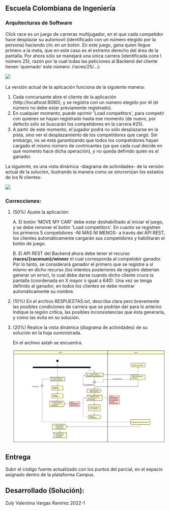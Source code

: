 ## Escuela Colombiana de Ingeniería
### Arquitecturas de Software


Click race es un juego de carreras multijugador, en el que cada competidor hace desplazar su automovil (identificado con un número elegido por la persona) haciendo clic en un botón. En este juego, gana quien llegue primero a la meta, que en este caso es el extremo derecho del área de la pantalla. Por ahora sólo se manejará una única carrera (identificada cone l número 25), razón por la cual todas las peticiones al Backend del cliente tienen 'quemado' este número: /races/25/...):


![](img/sshot.png)

La versión actual de la aplicación funciona de la siguiente manera:

1. Cada concursante abre el cliente de la aplicación (http://localhost:8080), y se registra con un número elegido por él (el número no debe estar previamente registrado).
2. En cualquier momento, puede oprimir 'Load competitors', para competir con quienes se hayan registrado hasta ese momento (de nuevo, por defecto sólo se buscarán los competidores en la carrera #25).
3. A partir de este momento, el jugador podrá no sólo desplazarse en la pista, sino ver el desplazamiento de los competidores que cargó. Sin embargo, no se está garantizando que todos los competidores hayan cargado el mismo número de contricantes (ya que cada cual decide en qué momento hace dicha operación), y no queda definido quien es el ganador.

La siguiente, es una vista dinámica -diagrama de actividades- de la versión actual de la solución, ilustrando la manera como se sincronizan los estados de los N clientes:

![](img/diag1.png)



### Correcciones:

1. (50%) Ajuste la aplicación:


	A. El botón 'MOVE MY CAR!' debe estar deshabilitado al iniciar el juego, y se debe remover el botón 'Load competitors'. En cuanto se registren los primeros 5 competidores -NI MÁS NI MENOS- a través del API REST, los clientes automáticamente cargarán sus competidores y habilitarán el botón de juego.
	

	B. El API REST del Backend ahora debe tener el recurso __/races/{racenum}/winner__ el cual corresponda al competidor ganador. Por lo tanto, se considerará ganador el primero que se registre a sí mismo en dicho recurso (los intentos posteriores de registro deberían generar un error), lo cual debe darse cuando dicho cliente cruce la pantalla (coordenada en X mayor o igual a 640). Una vez se tenga definido al ganador, en todos los clientes se debe mostrar automáticamente su nombre. 

2. (10%) En el archivo RESPUESTAS.txt, describa clara pero brevemente las posibles condiciones de carrera que se podrían dar para lo anterior. Indique la región crítica, las posibles inconsistencias que ésta generaría, y cómo las evita en su solución.

3. (20%) Realice la vista dinámica (diagrama de actividades) de su solución en la hoja suministrada. 

	En el archivo astah se encuentra. 

	![](img/diag2-Solution.png)


## Entrega

Subir el código fuente actualizado con los puntos del parcial, en el espacio asignado dentro de la plataforma Campus.


## Desarrollado (Solución):

Zuly Valentina Vargas Ramírez 
2022-1
